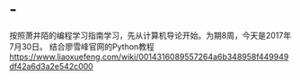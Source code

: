 # -
按照萧井陌的编程学习指南学习，先从计算机导论开始。为期8周，今天是2017年7月30日。
结合廖雪峰官网的Python教程 https://www.liaoxuefeng.com/wiki/0014316089557264a6b348958f449949df42a6d3a2e542c000
